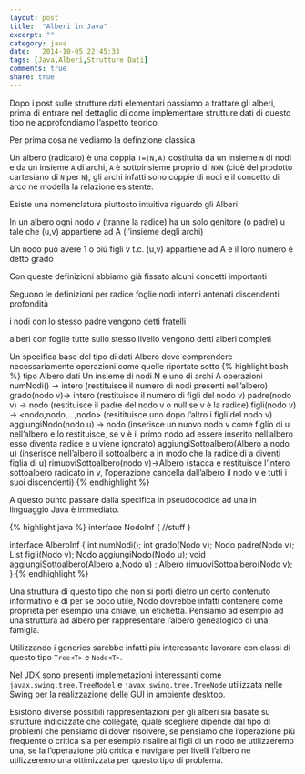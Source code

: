 ```yaml
---
layout: post
title:  "Alberi in Java"
excerpt: ""
category: java
date:   2014-10-05 22:45:33
tags: [Java,Alberi,Strutture Dati]
comments: true
share: true
---
```

﻿Dopo i post sulle strutture dati elementari passiamo a trattare gli alberi, prima di entrare nel dettaglio di come implementare strutture dati di questo tipo ne approfondiamo l’aspetto teorico.

Per prima cosa ne vediamo la definzione classica

Un albero (radicato) è una coppia `T=(N,A)` costituita da un insieme `N` di nodi e da un insieme `A` di archi, `A` è sottoinsieme proprio di `NxN` (cioè del prodotto cartesiano di `N` per `N`), gli archi infatti sono coppie di nodi e il concetto di arco ne modella la relazione esistente.

Esiste una nomenclatura piuttosto intuitiva riguardo gli Alberi

In un albero ogni nodo v (tranne la radice) ha un solo genitore (o padre) u tale che (u,v) appartiene ad A (l’insieme degli archi)

Un nodo può avere 1 o più figli v t.c. (u,v) appartiene ad A e il loro numero è detto grado

Con queste definizioni abbiamo già fissato alcuni concetti importanti

Seguono le definizioni per 
radice
foglie
nodi interni
antenati
discendenti
profondità

i nodi con lo stesso padre vengono detti fratelli

alberi con foglie tutte sullo stesso livello vengono detti alberi completi

Un specifica base del tipo di dati Albero deve comprendere necessariamente operazioni come quelle riportate sotto
{% highlight bash %}
tipo
   Albero
dati
   Un insieme di nodi N e uno di archi A
operazioni
   numNodi() -> intero (restituisce il numero di nodi presenti nell’albero)
   grado(nodo v)-> intero (restituisce il numero di figli del nodo v)
   padre(nodo v) -> nodo (restituisce il padre del nodo v o null se v è la radice)
   figli(nodo v) -> <nodo,nodo,...,nodo> (resitituisce uno dopo l’altro i figli del nodo v)
   aggiungiNodo(nodo u) -> nodo (inserisce un nuovo nodo v come figlio di u nell’albero e lo restituisce, se v è il primo nodo 
                           ad essere inserito nell’albero esso diventa radice e u viene ignorato)
   aggiungiSottoalbero(Albero a,nodo u) (inserisce nell’albero il sottoalbero a in modo che la radice di a diventi figlia di u)
   rimuoviSottoalbero(nodo v)->Albero (stacca e restituisce l’intero sottoalbero radicato in v,
   l’operazione cancella dall’albero il nodo v e tutti i suoi discendenti)
{% endhighlight %}

A questo punto passare dalla specifica in pseudocodice ad una in linguaggio Java è immediato. 

{% highlight java %}
interface NodoInf {
      //stuff
}

interface AlberoInf {
   int numNodi();
   int grado(Nodo v);
   Nodo padre(Nodo v);
   List<Nodo> figli(Nodo v);
   Nodo aggiungiNodo(Nodo u);
   void aggiungiSottoalbero(Albero a,Nodo u) ;
   Albero rimuoviSottoalbero(Nodo v);
}
{% endhighlight %}

Una struttura di questo tipo che non si porti dietro un certo contenuto informativo è di per se poco utile, Nodo dovrebbe infatti contenere come proprietà per esempio una chiave, un etichettà. Pensiamo ad esempio ad una struttura ad albero per rappresentare l’albero genealogico di una famigla.

Utilizzando i generics sarebbe infatti più interessante lavorare con classi di questo tipo
`Tree<T>` e `Node<T>`.

Nel JDK sono presenti implemetazioni interessanti come `javax.swing.tree.TreeModel` e `javax.swing.tree.TreeNode` utilizzata nelle Swing per la realizzazione delle GUI in ambiente desktop.

Esistono diverse possibili rappresentazioni per gli alberi sia basate su strutture indicizzate che collegate, quale scegliere dipende dal tipo di problemi che pensiamo di dover risolvere, se pensiamo che l’operazione più frequente o critica sia per esempio risalire ai figli di un nodo ne utilizzeremo una, se la l’operazione più critica e navigare per livelli l’albero ne utilizzeremo una ottimizzata per questo tipo di problema.
